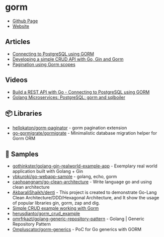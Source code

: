 # gorm
- [Github Page](https://github.com/go-gorm/gorm)
- [Website](https://gorm.io/)

## Articles
- [Connecting to PostgreSQL using GORM](https://dev.to/karanpratapsingh/connecting-to-postgresql-using-gorm-24fj)
- [Developing a simple CRUD API with Go, Gin and Gorm](https://cgrant.medium.com/developing-a-simple-crud-api-with-go-gin-and-gorm-df87d98e6ed1)
- [Pagination using Gorm scopes](https://dev.to/rafaelgfirmino/pagination-using-gorm-scopes-3k5f)
## Videos
- [Build a REST API with Go - Connecting to PostgreSQL using GORM](https://www.youtube.com/watch?v=Yk5ZjKq4qDQ)
- [Golang Microservices: PostgreSQL: gorm and sqlboiler](https://www.youtube.com/watch?v=CT2v0Xas8Sc)
## 📦 Libraries
- [hellokaton/gorm-paginator](https://github.com/hellokaton/gorm-paginator) - gorm pagination extension
- [go-gormigrate/gormigrate](https://github.com/go-gormigrate/gormigrate) - Minimalistic database migration helper for Gorm ORM
## 🚀 Samples
- [gothinkster/golang-gin-realworld-example-app](https://github.com/gothinkster/golang-gin-realworld-example-app) - Exemplary real world application built with Golang + Gin
- [ybkuroki/go-webapp-sample](https://github.com/ybkuroki/go-webapp-sample) - golang, echo, gorm
- [caohoangnam/go-clean-architecture](https://github.com/caohoangnam/go-clean-architecture) - Write language go and using clean architecture
- [AkbaraliShaikh/denti](https://github.com/AkbaraliShaikh/denti) - This project is created to demonstrate Go-Lang Clean Architecture/DDD/Hexagonal Architecture, and It show the usage of popular libraries gin, gorm, zap and dig.
- [Simple CRUD example working with Gorm](https://gist.github.com/mashingan/4212d447f857cfdfbbba4f5436b779ac)
- [herusdianto/gorm_crud_example](https://github.com/herusdianto/gorm_crud_example)
- [omrfrkazt/golang-generic-repository-pattern](https://github.com/omrfrkazt/golang-generic-repository-pattern) - Golang | Generic Repository Pattern
- [Ompluscator/gorm-generics](https://github.com/Ompluscator/gorm-generics) - PoC for Go generics with GORM